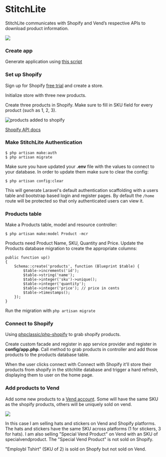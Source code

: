 StitchLite
===

StitchLite communicates with Shopify and Vend’s respective APIs to download product information.

![](https://i.imgur.com/BbyOEKd.png)

### Create app 

Generate application using [this script](https://gist.github.com/connor11528/fcfbdb63bc9633a54f40f0a66e3d3f2e)

### Set up Shopify

Sign up for Shopify [free trial](https://www.shopify.com/) and create a store.

Initialize store with three new products.

Create three products in Shopify. Make sure to fill in SKU field for every product (such as 1, 2, 3).

![products added to shopify](https://i.imgur.com/undefined.png)

[Shopify API docs](https://help.shopify.com/api/getting-started/api-credentials#generate-private-app-credentials)

### Make StitchLite Authentication

```
$ php artisan make:auth
$ php artisan migrate
```

Make sure you have updated your **.env** file with the values to connect to your database. In order to update them make sure to clear the config:

```
$ php artisan config:clear
```

This will generate Laravel's default authentication scaffolding with a users table and bootstrap based login and register pages. By default the `/home` route will be protected so that only authenticated users can view it.

### Products table

Make a Products table, model and resource controller:

```
$ php artisan make:model Product -mcr  
```

Products need Product Name, SKU, Quantity and Price. Update the Products database migration to create the appropriate columns:

```
public function up()
{
    Schema::create('products', function (Blueprint $table) {
        $table->increments('id');
        $table->string('name');
        $table->integer('sku')->unique();
        $table->integer('quantity');
        $table->integer('price'); // price in cents
        $table->timestamps();
    });
}
```

Run the migration with `php artisan migrate`

### Connect to Shopify 

Using [phpclassic/php-shopify](https://github.com/phpclassic/php-shopify) to grab shopify products. 

Create custom facade and register in app service provider and register in **config/app.php**. Call method to grab products in controller and add those products to the products database table.

When the user clicks connect with Connect with Shopify it'll store their products from shopify in the stitchlite database and trigger a hard refresh, displaying them to user on the home page.

### Add products to Vend

Add some new products to a [Vend account](https://www.vendhq.com/us/). Some will have the same SKU as the shopify products, others will be uniquely sold on vend.

![](https://i.imgur.com/MEE1D7i.png)

In this case I am selling hats and stickers on Vend and Shopify platforms. The hats and stickers have the same SKU across platforms (1 for stickers, 3 for hats). I am also selling "Special Vend Product" on Vend with an SKU of specialvendproduct. The "Special Vend Product" is not sold on Shopify. 

"Employbl Tshirt" (SKU of 2) is sold on Shopfy but not sold on Vend.



